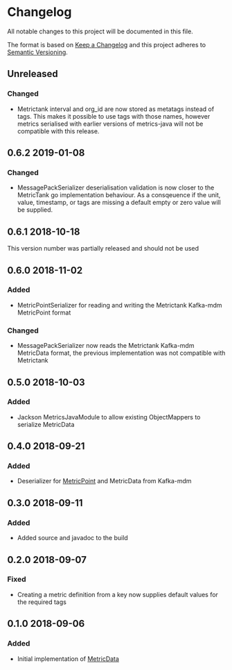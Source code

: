 # Changelog
All notable changes to this project will be documented in this file.

The format is based on [Keep a Changelog](http://keepachangelog.com/en/1.0.0/)
and this project adheres to [Semantic Versioning](http://semver.org/spec/v2.0.0.html).

## Unreleased
### Changed
- Metrictank interval and org_id are now stored as metatags instead of tags. This makes it possible to use tags with those names, however metrics serialised with earlier versions of metrics-java will not be compatible with this release.

## 0.6.2 2019-01-08
### Changed
- MessagePackSerializer deserialisation validation is now closer to the MetricTank go implementation behaviour. As a consqeuence if the unit, value, timestamp, or tags are missing a default empty or zero value will be supplied.

## 0.6.1 2018-10-18
This version number was partially released and should not be used

## 0.6.0 2018-11-02
### Added
- MetricPointSerializer for reading and writing the Metrictank Kafka-mdm MetricPoint format

### Changed
- MessagePackSerializer now reads the Metrictank Kafka-mdm MetricData format, the previous implementation was not compatible with Metrictank

## 0.5.0 2018-10-03
### Added
- Jackson MetricsJavaModule to allow existing ObjectMappers to serialize MetricData

## 0.4.0 2018-09-21
### Added
- Deserializer for [MetricPoint](https://github.com/raintank/schema/blob/master/metricpoint.go) and MetricData from Kafka-mdm

## 0.3.0 2018-09-11
### Added
- Added source and javadoc to the build

## 0.2.0 2018-09-07
### Fixed
- Creating a metric definition from a key now supplies default values for the required tags

## 0.1.0 2018-09-06
### Added
- Initial implementation of [MetricData](https://github.com/raintank/schema/blob/faebde8e89e024d82c8c7b3bd9c8cd5f794b3b38/metric.go#L33)
